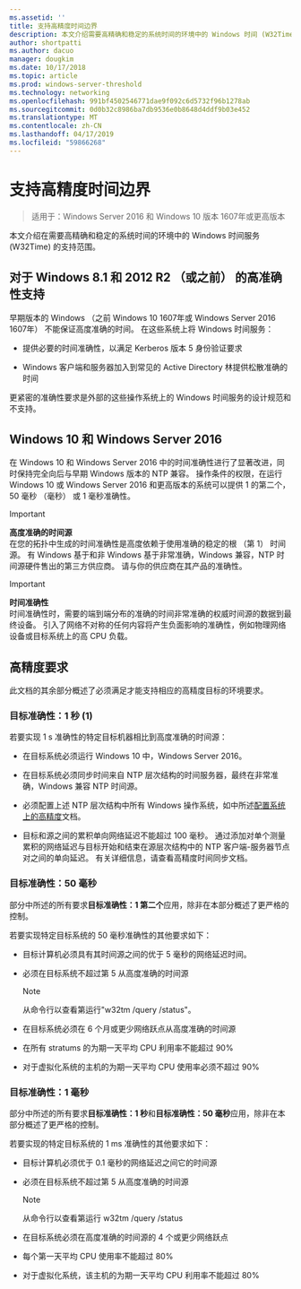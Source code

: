 ```yaml
---
ms.assetid: ''
title: 支持高精度时间边界
description: 本文介绍需要高精确和稳定的系统时间的环境中的 Windows 时间 (W32Time) 服务的支持边界。
author: shortpatti
ms.author: dacuo
manager: dougkim
ms.date: 10/17/2018
ms.topic: article
ms.prod: windows-server-threshold
ms.technology: networking
ms.openlocfilehash: 991bf4502546771dae9f092c6d5732f96b1278ab
ms.sourcegitcommit: 0d0b32c8986ba7db9536e0b8648d4ddf9b03e452
ms.translationtype: MT
ms.contentlocale: zh-CN
ms.lasthandoff: 04/17/2019
ms.locfileid: "59866268"
---
```

# <a name="support-boundary-for-high-accuracy-time"></a>支持高精度时间边界

>适用于：Windows Server 2016 和 Windows 10 版本 1607年或更高版本

本文介绍在需要高精确和稳定的系统时间的环境中的 Windows 时间服务 (W32Time) 的支持范围。

## <a name="high-accuracy-support-for-windows-81-and-2012-r2-or-prior"></a>对于 Windows 8.1 和 2012 R2 （或之前） 的高准确性支持

早期版本的 Windows （之前 Windows 10 1607年或 Windows Server 2016 1607年） 不能保证高度准确的时间。 在这些系统上将 Windows 时间服务：

-   提供必要的时间准确性，以满足 Kerberos 版本 5 身份验证要求

-   Windows 客户端和服务器加入到常见的 Active Directory 林提供松散准确的时间

更紧密的准确性要求是外部的这些操作系统上的 Windows 时间服务的设计规范和不支持。

## <a name="windows-10-and-windows-server-2016"></a>Windows 10 和 Windows Server 2016

在 Windows 10 和 Windows Server 2016 中的时间准确性进行了显著改进，同时保持完全向后与早期 Windows 版本的 NTP 兼容。 操作条件的权限，在运行 Windows 10 或 Windows Server 2016 和更高版本的系统可以提供 1 的第二个，50 毫秒 （毫秒） 或 1 毫秒准确性。

>[!IMPORTANT]
>**高度准确的时间源**<br>
>在您的拓扑中生成的时间准确性是高度依赖于使用准确的稳定的根 （第 1） 时间源。 有 Windows 基于和非 Windows 基于非常准确，Windows 兼容，NTP 时间源硬件售出的第三方供应商。 请与你的供应商在其产品的准确性。

>[!IMPORTANT]
>**时间准确性**<br>
>时间准确性时，需要的端到端分布的准确的时间非常准确的权威时间源的数据到最终设备。 引入了网络不对称的任何内容将产生负面影响的准确性，例如物理网络设备或目标系统上的高 CPU 负载。

## <a name="high-accuracy-requirements"></a>高精度要求

此文档的其余部分概述了必须满足才能支持相应的高精度目标的环境要求。

### <a name="target-accuracy-1-second-1s"></a>目标准确性：1 秒 (1)

若要实现 1 s 准确性的特定目标机器相比到高度准确的时间源：

-   在目标系统必须运行 Windows 10 中，Windows Server 2016。

-   在目标系统必须同步时间来自 NTP 层次结构的时间服务器，最终在非常准确，Windows 兼容 NTP 时间源。

-   必须配置上述 NTP 层次结构中所有 Windows 操作系统，如中所述[配置系统上的高精度](configuring-systems-for-high-accuracy.md)文档。

-   目标和源之间的累积单向网络延迟不能超过 100 毫秒。 通过添加对单个测量累积的网络延迟与目标开始和结束在源层次结构中的 NTP 客户端-服务器节点对之间的单向延迟。 有关详细信息，请查看高精度时间同步文档。

### <a name="target-accuracy-50-milliseconds"></a>目标准确性：50 毫秒

部分中所述的所有要求**目标准确性：1 第二个**应用，除非在本部分概述了更严格的控制。

若要实现特定目标系统的 50 毫秒准确性的其他要求如下：

-   目标计算机必须具有其时间源之间的优于 5 毫秒的网络延迟时间。

-   必须在目标系统不超过第 5 从高度准确的时间源

    >[!Note]
    >从命令行以查看第运行"w32tm /query /status"。

-   在目标系统必须在 6 个月或更少网络跃点从高度准确的时间源

-   在所有 stratums 的为期一天平均 CPU 利用率不能超过 90%

-   对于虚拟化系统的主机的为期一天平均 CPU 使用率必须不超过 90%

### <a name="target-accuracy-1-millisecond"></a>目标准确性：1 毫秒

部分中所述的所有要求**目标准确性：1 秒**和**目标准确性：50 毫秒**应用，除非在本部分概述了更严格的控制。

若要实现的特定目标系统的 1 ms 准确性的其他要求如下：

-   目标计算机必须优于 0.1 毫秒的网络延迟之间它的时间源

-   必须在目标系统不超过第 5 从高度准确的时间源

    >[!Note]
    >从命令行以查看第运行 w32tm /query /status

-   在目标系统必须在高度准确的时间源的 4 个或更少网络跃点

-   每个第一天平均 CPU 使用率不能超过 80%

-   对于虚拟化系统，该主机的为期一天平均 CPU 利用率不能超过 80%
